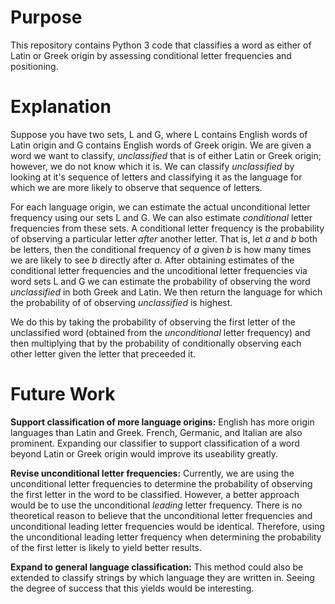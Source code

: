 # Purpose
This repository contains Python 3 code that classifies a word as either of Latin or Greek origin by assessing conditional letter frequencies and positioning. 

# Explanation
Suppose you have two sets, L and G, where L contains English words of Latin origin and G contains English words of Greek origin. We are given a word we want to classify, *unclassified* that is of either Latin or Greek origin; however, we do not know which it is. We can classify *unclassified* by looking at it's sequence of letters and classifying it as the language for which we are more likely to observe that sequence of letters.

For each language origin, we can estimate the actual unconditional letter frequency using our sets L and G. We can also estimate *conditional* letter frequencies from these sets. A conditional letter frequency is the probability of observing a particular letter *after* another letter. That is, let *a* and *b* both be letters, then the conditional frequency of *a* given *b* is how many times we are likely to see *b* directly after *a*. After obtaining estimates of the conditional letter frequencies and the uncoditional letter frequencies via word sets L and G we can estimate the probability of observing the word *unclassified* in both Greek and Latin. We then return the language for which the probability of of observing *unclassified* is highest.

We do this by taking the probability of observing the first letter of the unclassified word (obtained from the *unconditional* letter frequency) and then multiplying that by the probability of conditionally observing each other letter given the letter that preceeded it.

# Future Work
**Support classification of more language origins:** English has more origin languages than Latin and Greek. French, Germanic, and Italian are also prominent. Expanding our classifier to support classification of a word beyond Latin or Greek origin would improve its useability greatly.

**Revise unconditional letter frequencies:** Currently, we are using the unconditional letter frequencies to determine the probability of observing the first letter in the word to be classified. However, a better approach would be to use the unconditional *leading* letter frequency. There is no theoretical reason to believe that the unconditional letter frequencies and unconditional leading letter frequencies would be identical. Therefore, using the unconditional leading letter frequency when determining the probability of the first letter is likely to yield better results.

**Expand to general language classification:** This method could also be extended to classify strings by which language they are written in. Seeing the degree of success that this yields would be interesting.